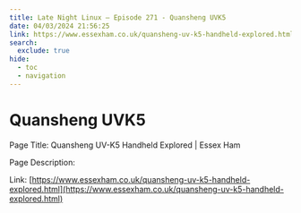 ```yaml
---
title: Late Night Linux – Episode 271 - Quansheng UVK5
date: 04/03/2024 21:56:25
link: https://www.essexham.co.uk/quansheng-uv-k5-handheld-explored.html
search:
  exclude: true
hide:
  - toc
  - navigation
---
```


# Quansheng UVK5

Page Title: Quansheng UV-K5 Handheld Explored | Essex Ham

Page Description:  

Link: [https://www.essexham.co.uk/quansheng-uv-k5-handheld-explored.html](https://www.essexham.co.uk/quansheng-uv-k5-handheld-explored.html)